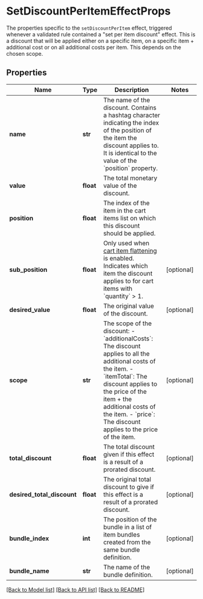 # SetDiscountPerItemEffectProps

The properties specific to the `setDiscountPerItem` effect, triggered whenever a validated rule contained a \"set per item discount\" effect. This is a discount that will be applied either on a specific item, on a specific item + additional cost or on all additional costs per item. This depends on the chosen scope. 
## Properties
Name | Type | Description | Notes
------------ | ------------- | ------------- | -------------
**name** | **str** | The name of the discount. Contains a hashtag character indicating the index of the position of the item the discount applies to. It is identical to the value of the &#x60;position&#x60; property.  | 
**value** | **float** | The total monetary value of the discount. | 
**position** | **float** | The index of the item in the cart items list on which this discount should be applied. | 
**sub_position** | **float** | Only used when [cart item flattening](https://docs.talon.one/docs/product/campaigns/campaign-evaluation#flattening) is enabled. Indicates which item the discount applies to for cart items with &#x60;quantity&#x60; &gt; 1.  | [optional] 
**desired_value** | **float** | The original value of the discount. | [optional] 
**scope** | **str** | The scope of the discount: - &#x60;additionalCosts&#x60;: The discount applies to all the additional costs of the item. - &#x60;itemTotal&#x60;: The discount applies to the price of the item + the additional costs of the item. - &#x60;price&#x60;: The discount applies to the price of the item.  | [optional] 
**total_discount** | **float** | The total discount given if this effect is a result of a prorated discount. | [optional] 
**desired_total_discount** | **float** | The original total discount to give if this effect is a result of a prorated discount. | [optional] 
**bundle_index** | **int** | The position of the bundle in a list of item bundles created from the same bundle definition. | [optional] 
**bundle_name** | **str** | The name of the bundle definition. | [optional] 

[[Back to Model list]](../README.md#documentation-for-models) [[Back to API list]](../README.md#documentation-for-api-endpoints) [[Back to README]](../README.md)


